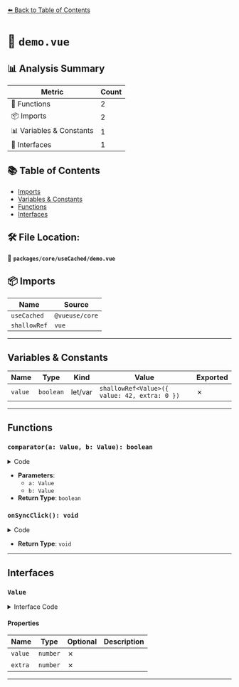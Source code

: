 [⬅️ Back to Table of Contents](../../../index.md)

# 📄 `demo.vue`

## 📊 Analysis Summary

| Metric | Count |
|--------|-------|
| 🔧 Functions | 2 |
| 📦 Imports | 2 |
| 📊 Variables & Constants | 1 |
| 📐 Interfaces | 1 |

## 📚 Table of Contents

- [Imports](#imports)
- [Variables & Constants](#variables-constants)
- [Functions](#functions)
- [Interfaces](#interfaces)

## 🛠️ File Location:
📂 **`packages/core/useCached/demo.vue`**

## 📦 Imports

| Name | Source |
|------|--------|
| `useCached` | `@vueuse/core` |
| `shallowRef` | `vue` |


---

## Variables & Constants

| Name | Type | Kind | Value | Exported |
|------|------|------|-------|----------|
| `value` | `boolean` | let/var | `shallowRef<Value>({ value: 42, extra: 0 })` | ✗ |


---

## Functions

### `comparator(a: Value, b: Value): boolean`

<details><summary>Code</summary>

```ts
function comparator(a: Value, b: Value) {
  return a.value === b.value
}
```
</details>

- **Parameters**:
  - `a: Value`
  - `b: Value`
- **Return Type**: `boolean`
### `onSyncClick(): void`

<details><summary>Code</summary>

```ts
function onSyncClick() {
  value.value = {
    value: inputValue.value,
    extra: inputExtra.value,
  }
}
```
</details>

- **Return Type**: `void`

---

## Interfaces

### `Value`

<details><summary>Interface Code</summary>

```ts
interface Value {
  value: number
  extra: number
}
```
</details>

#### Properties

| Name | Type | Optional | Description |
|------|------|----------|-------------|
| `value` | `number` | ✗ |  |
| `extra` | `number` | ✗ |  |


---